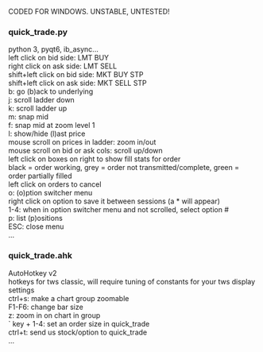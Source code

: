 CODED FOR WINDOWS. UNSTABLE, UNTESTED!

### quick_trade.py
python 3, pyqt6, ib_async...<br/>
left click on bid side:       LMT BUY<br/>
right click on ask side:      LMT SELL<br/>
shift+left click on bid side: MKT BUY STP<br/>
shift+left click on ask side: MKT SELL STP<br/>
b: go (b)ack to underlying<br/>
j: scroll ladder down<br/>
k: scroll ladder up<br/>
m: snap mid<br/>
f: snap mid at zoom level 1<br/>
l: show/hide (l)ast price<br/>
mouse scroll on prices in ladder: zoom in/out<br/>
mouse scroll on bid or ask cols: scroll up/down<br/>
left click on boxes on right to show fill stats for order<br/>
black = order working, grey = order not transmitted/complete, green = order partially filled<br/>
left click on orders to cancel<br/>
o: (o)ption switcher menu<br/>
right click on option to save it between sessions (a * will appear)<br/>
1-4: when in option switcher menu and not scrolled, select option #<br/>
p: list (p)ositions<br/>
ESC: close menu<br/>
...
### quick_trade.ahk
AutoHotkey v2<br/>
hotkeys for tws classic, will require tuning of constants for your tws display settings<br/>
ctrl+s: make a chart group zoomable<br/>
F1-F6: change bar size<br/>
z: zoom in on chart in group<br/>
` key + 1-4: set an order size in quick_trade<br/>
ctrl+t: send us stock/option to quick_trade<br/>
...
